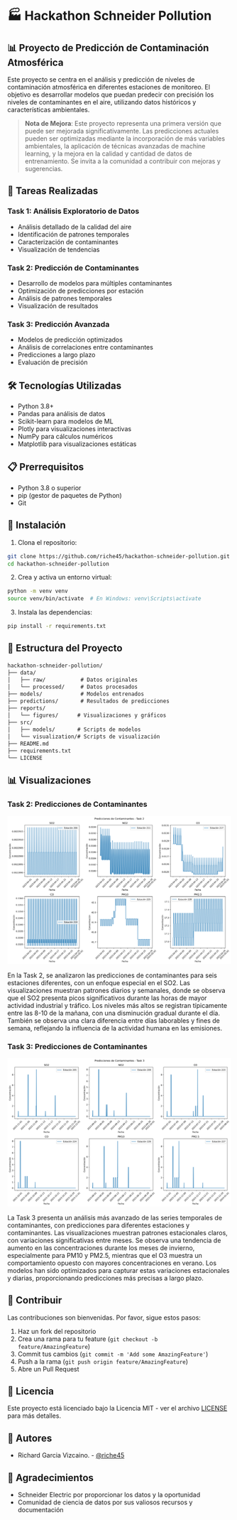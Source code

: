 # 🏭 Hackathon Schneider Pollution

## 📊 Proyecto de Predicción de Contaminación Atmosférica

Este proyecto se centra en el análisis y predicción de niveles de contaminación atmosférica en diferentes estaciones de monitoreo. El objetivo es desarrollar modelos que puedan predecir con precisión los niveles de contaminantes en el aire, utilizando datos históricos y características ambientales.

> **Nota de Mejora**: Este proyecto representa una primera versión que puede ser mejorada significativamente. Las predicciones actuales pueden ser optimizadas mediante la incorporación de más variables ambientales, la aplicación de técnicas avanzadas de machine learning, y la mejora en la calidad y cantidad de datos de entrenamiento. Se invita a la comunidad a contribuir con mejoras y sugerencias.

## 🎯 Tareas Realizadas

### Task 1: Análisis Exploratorio de Datos
- Análisis detallado de la calidad del aire
- Identificación de patrones temporales
- Caracterización de contaminantes
- Visualización de tendencias

### Task 2: Predicción de Contaminantes
- Desarrollo de modelos para múltiples contaminantes
- Optimización de predicciones por estación
- Análisis de patrones temporales
- Visualización de resultados

### Task 3: Predicción Avanzada
- Modelos de predicción optimizados
- Análisis de correlaciones entre contaminantes
- Predicciones a largo plazo
- Evaluación de precisión

## 🛠️ Tecnologías Utilizadas

- Python 3.8+
- Pandas para análisis de datos
- Scikit-learn para modelos de ML
- Plotly para visualizaciones interactivas
- NumPy para cálculos numéricos
- Matplotlib para visualizaciones estáticas

## 📋 Prerrequisitos

- Python 3.8 o superior
- pip (gestor de paquetes de Python)
- Git

## 🚀 Instalación

1. Clona el repositorio:
```bash
git clone https://github.com/riche45/hackathon-schneider-pollution.git
cd hackathon-schneider-pollution
```

2. Crea y activa un entorno virtual:
```bash
python -m venv venv
source venv/bin/activate  # En Windows: venv\Scripts\activate
```

3. Instala las dependencias:
```bash
pip install -r requirements.txt
```

## 📁 Estructura del Proyecto

```
hackathon-schneider-pollution/
├── data/
│   ├── raw/           # Datos originales
│   └── processed/     # Datos procesados
├── models/            # Modelos entrenados
├── predictions/       # Resultados de predicciones
├── reports/
│   └── figures/      # Visualizaciones y gráficos
├── src/
│   ├── models/       # Scripts de modelos
│   └── visualization/# Scripts de visualización
├── README.md
├── requirements.txt
└── LICENSE
```

## 📊 Visualizaciones

### Task 2: Predicciones de Contaminantes
![Predicciones Task 2](reports/figures/task2_predictions.png)

En la Task 2, se analizaron las predicciones de contaminantes para seis estaciones diferentes, con un enfoque especial en el SO2. Las visualizaciones muestran patrones diarios y semanales, donde se observa que el SO2 presenta picos significativos durante las horas de mayor actividad industrial y tráfico. Los niveles más altos se registran típicamente entre las 8-10 de la mañana, con una disminución gradual durante el día. También se observa una clara diferencia entre días laborables y fines de semana, reflejando la influencia de la actividad humana en las emisiones.

### Task 3: Predicciones de Contaminantes
![Predicciones Task 3](reports/figures/task3_predictions.png)

La Task 3 presenta un análisis más avanzado de las series temporales de contaminantes, con predicciones para diferentes estaciones y contaminantes. Las visualizaciones muestran patrones estacionales claros, con variaciones significativas entre meses. Se observa una tendencia de aumento en las concentraciones durante los meses de invierno, especialmente para PM10 y PM2.5, mientras que el O3 muestra un comportamiento opuesto con mayores concentraciones en verano. Los modelos han sido optimizados para capturar estas variaciones estacionales y diarias, proporcionando predicciones más precisas a largo plazo.

## 🤝 Contribuir

Las contribuciones son bienvenidas. Por favor, sigue estos pasos:

1. Haz un fork del repositorio
2. Crea una rama para tu feature (`git checkout -b feature/AmazingFeature`)
3. Commit tus cambios (`git commit -m 'Add some AmazingFeature'`)
4. Push a la rama (`git push origin feature/AmazingFeature`)
5. Abre un Pull Request

## 📄 Licencia

Este proyecto está licenciado bajo la Licencia MIT - ver el archivo [LICENSE](LICENSE) para más detalles.

## 👥 Autores

- Richard Garcia Vizcaino. - [@riche45](https://github.com/riche45)

## 🙏 Agradecimientos

- Schneider Electric por proporcionar los datos y la oportunidad
- Comunidad de ciencia de datos por sus valiosos recursos y documentación
